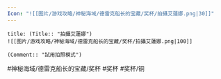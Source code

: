 ```yaml
---
Icon: "![[图片/游戏攻略/神秘海域/德雷克船长的宝藏/奖杯/拍攝艾蓮娜.png|30]]"
---
```

```ad-common-bronze-trophy
title: (Title:: "拍攝艾蓮娜")
![[图片/游戏攻略/神秘海域/德雷克船长的宝藏/奖杯/拍攝艾蓮娜.png|100]]

(Comment:: "試用拍照模式")
```

#神秘海域/德雷克船长的宝藏/奖杯 #奖杯 #奖杯/铜
